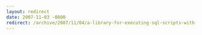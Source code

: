 ```yaml
---
layout: redirect
date: 2007-11-03 -0800
redirect: /archive/2007/11/04/a-library-for-executing-sql-scripts-with-go-separators-and.aspx/
---
```

